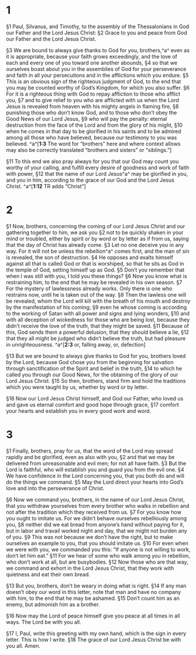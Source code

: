 # 1 
§1 Paul, Silvanus, and Timothy, to the assembly of the Thessalonians in God our Father and the Lord Jesus Christ: 
§2 Grace to you and peace from God our Father and the Lord Jesus Christ. 

§3 We are bound to always give thanks to God for you, brothers,^a^ even as it is appropriate, because your faith grows exceedingly, and the love of each and every one of you toward one another abounds, 
§4 so that we ourselves boast about you in the assemblies of God for your perseverance and faith in all your persecutions and in the afflictions which you endure. 
§5 This is an obvious sign of the righteous judgment of God, to the end that you may be counted worthy of God’s Kingdom, for which you also suffer. 
§6 For it is a righteous thing with God to repay affliction to those who afflict you, 
§7 and to give relief to you who are afflicted with us when the Lord Jesus is revealed from heaven with his mighty angels in flaming fire, 
§8 punishing those who don’t know God, and to those who don’t obey the Good News of our Lord Jesus, 
§9 who will pay the penalty: eternal destruction from the face of the Lord and from the glory of his might, 
§10 when he comes in that day to be glorified in his saints and to be admired among all those who have believed, because our testimony to you was believed. 
^a^[**1:3** The word for “brothers” here and where context allows may also be correctly translated “brothers and sisters” or “siblings.”]

§11 To this end we also pray always for you that our God may count you worthy of your calling, and fulfill every desire of goodness and work of faith with power, 
§12 that the name of our Lord Jesus^a^ may be glorified in you, and you in him, according to the grace of our God and the Lord Jesus Christ.
^a^[**1:12** TR adds “Christ”] 

# 2 
§1 Now, brothers, concerning the coming of our Lord Jesus Christ and our gathering together to him, we ask you 
§2 not to be quickly shaken in your mind or troubled, either by spirit or by word or by letter as if from us, saying that the day of Christ has already come. 
§3 Let no one deceive you in any way. For it will not be unless the rebellion^a^ comes first, and the man of sin is revealed, the son of destruction. 
§4 He opposes and exalts himself against all that is called God or that is worshiped, so that he sits as God in the temple of God, setting himself up as God. 
§5 Don’t you remember that when I was still with you, I told you these things? 
§6 Now you know what is restraining him, to the end that he may be revealed in his own season. 
§7 For the mystery of lawlessness already works. Only there is one who restrains now, until he is taken out of the way. 
§8 Then the lawless one will be revealed, whom the Lord will kill with the breath of his mouth and destroy by the manifestation of his coming; 
§9 even he whose coming is according to the working of Satan with all power and signs and lying wonders, 
§10 and with all deception of wickedness for those who are being lost, because they didn’t receive the love of the truth, that they might be saved. 
§11 Because of this, God sends them a powerful delusion, that they should believe a lie, 
§12 that they all might be judged who didn’t believe the truth, but had pleasure in unrighteousness. 
^a^[**2:3** or, falling away, or, defection]

§13 But we are bound to always give thanks to God for you, brothers loved by the Lord, because God chose you from the beginning for salvation through sanctification of the Spirit and belief in the truth, 
§14 to which he called you through our Good News, for the obtaining of the glory of our Lord Jesus Christ. 
§15 So then, brothers, stand firm and hold the traditions which you were taught by us, whether by word or by letter. 

§16 Now our Lord Jesus Christ himself, and God our Father, who loved us and gave us eternal comfort and good hope through grace, 
§17 comfort your hearts and establish you in every good work and word. 

# 3 
§1 Finally, brothers, pray for us, that the word of the Lord may spread rapidly and be glorified, even as also with you, 
§2 and that we may be delivered from unreasonable and evil men; for not all have faith. 
§3 But the Lord is faithful, who will establish you and guard you from the evil one. 
§4 We have confidence in the Lord concerning you, that you both do and will do the things we command. 
§5 May the Lord direct your hearts into God’s love and into the perseverance of Christ. 

§6 Now we command you, brothers, in the name of our Lord Jesus Christ, that you withdraw yourselves from every brother who walks in rebellion and not after the tradition which they received from us. 
§7 For you know how you ought to imitate us. For we didn’t behave ourselves rebelliously among you, 
§8 neither did we eat bread from anyone’s hand without paying for it, but in labor and travail worked night and day, that we might not burden any of you. 
§9 This was not because we don’t have the right, but to make ourselves an example to you, that you should imitate us. 
§10 For even when we were with you, we commanded you this: “If anyone is not willing to work, don’t let him eat.” 
§11 For we hear of some who walk among you in rebellion, who don’t work at all, but are busybodies. 
§12 Now those who are that way, we command and exhort in the Lord Jesus Christ, that they work with quietness and eat their own bread. 

§13 But you, brothers, don’t be weary in doing what is right. 
§14 If any man doesn’t obey our word in this letter, note that man and have no company with him, to the end that he may be ashamed. 
§15 Don’t count him as an enemy, but admonish him as a brother. 

§16 Now may the Lord of peace himself give you peace at all times in all ways. The Lord be with you all. 

§17 I, Paul, write this greeting with my own hand, which is the sign in every letter. This is how I write. 
§18 The grace of our Lord Jesus Christ be with you all. Amen. 